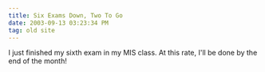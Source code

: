 ```yaml
---
title: Six Exams Down, Two To Go
date: 2003-09-13 03:23:34 PM
tag: old site
---
```


I just finished my sixth exam in my MIS class. At this rate, I'll be done by the end of the month!
